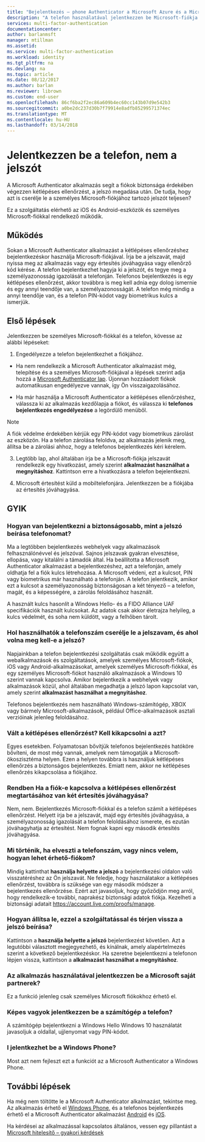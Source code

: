 ```yaml
---
title: "Bejelentkezés – phone Authenticator a Microsoft Azure és a Microsoft-fiókok |} Microsoft Docs"
description: "A telefon használatával jelentkezzen be Microsoft-fiókja helyett adja meg a jelszót. Ebben a cikkben megválaszolunk – gyakori kérdések a szolgáltatásról."
services: multi-factor-authentication
documentationcenter: 
author: barlanmsft
manager: mtillman
ms.assetid: 
ms.service: multi-factor-authentication
ms.workload: identity
ms.tgt_pltfrm: na
ms.devlang: na
ms.topic: article
ms.date: 08/12/2017
ms.author: barlan
ms.reviewer: librown
ms.custom: end-user
ms.openlocfilehash: 86cf6ba2f2ec86a609b4ec60cc143b07d9e542b3
ms.sourcegitcommit: a0be2dc237d30b7f79914e8adfb85299571374ec
ms.translationtype: MT
ms.contentlocale: hu-HU
ms.lasthandoff: 03/14/2018
---
```

# <a name="sign-in-with-your-phone-not-your-password"></a>Jelentkezzen be a telefon, nem a jelszót

A Microsoft Authenticator alkalmazás segít a fiókok biztonsága érdekében végezzen kétlépéses ellenőrzést, a jelszó megadása után. De tudja, hogy azt is cserélje le a személyes Microsoft-fiókjához tartozó jelszót teljesen?

Ez a szolgáltatás elérhető az iOS és Android-eszközök és személyes Microsoft-fiókkal rendelkező működik.

## <a name="how-it-works"></a>Működés

Sokan a Microsoft Authenticator alkalmazást a kétlépéses ellenőrzéshez bejelentkezéskor használja Microsoft-fiókjával. Írja be a jelszavát, majd nyissa meg az alkalmazás vagy egy értesítés jóváhagyása vagy ellenőrző kód kérése. A telefon bejelentkezhet hagyja ki a jelszót, és tegye meg a személyazonosság igazolását a telefonján. Telefonos bejelentkezés is egy kétlépéses ellenőrzést, akkor továbbra is meg kell adnia egy dolog ismernie és egy annyi teendője van, a személyazonosságát. A telefon még mindig a annyi teendője van, és a telefon PIN-kódot vagy biometrikus kulcs a ismerjük.

## <a name="how-to-get-started"></a>Első lépések

Jelentkezzen be személyes Microsoft-fiókkal és a telefon, kövesse az alábbi lépéseket:

1. Engedélyezze a telefon bejelentkezhet a fiókjához.

  - Ha nem rendelkezik a Microsoft Authenticator alkalmazást még, telepítése és a személyes Microsoft-fiókjával a lépések szerint adja hozzá a [Microsoft Authenticator lap](microsoft-authenticator-app-how-to.md). Újonnan hozzáadott fiókok automatikusan engedélyezve vannak, így Ön visszaigazolásához.

  - Ha már használja a Microsoft Authenticator a kétlépéses ellenőrzéshez, válassza ki az alkalmazás kezdőlapja a fiókot, és válassza ki **telefonos bejelentkezés engedélyezése** a legördülő menüből.

  >[!NOTE]
  >A fiók védelme érdekében kérjük egy PIN-kódot vagy biometrikus zárolást az eszközön. Ha a telefon zárolása feloldva, az alkalmazás jelenik meg, állítsa be a zárolási ahhoz, hogy a telefonos bejelentkezés kéri kérelem.

3. Legtöbb lap, ahol általában írja be a Microsoft-fiókja jelszavát rendelkezik egy hivatkozást, amely szerint **alkalmazást használhat a megnyitáshoz**. Kattintson erre a hivatkozásra a telefon bejelentkezni.

4. Microsoft értesítést küld a mobiltelefonjára. Jelentkezzen be a fiókjába az értesítés jóváhagyása.   

## <a name="faq"></a>GYIK

### <a name="how-is-signing-in-with-my-phone-more-secure-than-typing-a-password"></a>Hogyan van bejelentkezni a biztonságosabb, mint a jelszó beírása telefonomat?  

Ma a legtöbben bejelentkezés webhelyek vagy alkalmazások felhasználónévvel és jelszóval.  Sajnos jelszavak gyakran elvesztése, ellopása, vagy kitalálni a támadók által. Ha beállította a Microsoft Authenticator alkalmazást a bejelentkezéshez, azt a telefonján, amely oldhatja fel a fiók kulcs létrehozása. A Microsoft védeni, ezt a kulcsot, PIN vagy biometrikus már használható a telefonján.  A telefon jelentkezik, amikor ezt a kulcsot a személyazonosság biztonságosan a két tényező – a telefon, magát, és a képességére, a zárolás feloldásához használt. 

A használt kulcs hasonlít a Windows Hello- és a FIDO Alliance UAF specifikációk használt kulcsokat. Az adatok csak akkor életrajza helyileg, a kulcs védelmét, és soha nem küldött, vagy a felhőben tárolt. 
 
### <a name="where-can-i-use-my-phone-to-replace-my-password-and-where-would-i-still-need-the-password"></a>Hol használhatók a telefonszám cserélje le a jelszavam, és ahol volna meg kell-e a jelszó?  

Napjainkban a telefon bejelentkezési szolgáltatás csak működik együtt a webalkalmazások és szolgáltatások, amelyek személyes Microsoft-fiókok, iOS vagy Android-alkalmazásokat, amelyek személyes Microsoft-fiókkal, és egy személyes Microsoft-fiókot használó alkalmazások a Windows 10 szerint vannak kapcsolva. Amikor bejelentkezik a webhelyek vagy alkalmazások közül, ahol általában megadhatja a jelszó lapon kapcsolat van, amely szerint **alkalmazást használhat a megnyitáshoz**. 

Telefonos bejelentkezés nem használható Windows-számítógép, XBOX vagy bármely Microsoft-alkalmazások, például Office-alkalmazások asztali verzióinak jelenleg feloldásához.
 
### <a name="does-this-replace-two-step-verification-should-i-turn-it-off"></a>Vált a kétlépéses ellenőrzést? Kell kikapcsolni a azt?   

Egyes esetekben. Folyamatosan bővítjük telefonos bejelentkezés hatóköre bővíteni, de most még vannak, amelyek nem támogatják a Microsoft-ökoszisztéma helyen. Ezen a helyen továbbra is használjuk kétlépéses ellenőrzés a biztonságos bejelentkezés. Emiatt nem, akkor ne kétlépéses ellenőrzés kikapcsolása a fiókjához.
 
### <a name="okay-if-i-keep-two-step-verification-turned-on-for-my-account-do-i-have-to-approve-two-notifications"></a>Rendben Ha a fiók-e kapcsolva a kétlépéses ellenőrzést megtartásához van két értesítés jóváhagyása?

Nem, nem. Bejelentkezés Microsoft-fiókkal és a telefon számít a kétlépéses ellenőrzést. Helyett írja be a jelszavát, majd egy értesítés jóváhagyása, a személyazonosság igazolását a telefon feloldásához ismerete, és ezután jóváhagyhatja az értesítést. Nem fognak kapni egy második értesítés jóváhagyása.

### <a name="what-if-i-lose-my-phone-or-dont-have-it-with-me-how-can-i-access-my-account"></a>Mi történik, ha elveszti a telefonszám, vagy nincs velem, hogyan lehet érhető-fiókom?  

Mindig kattinthat **használja helyette a jelszó** a bejelentkezési oldalon való visszatéréshez az Ön jelszavát. Ne feledje, hogy használatakor a kétlépéses ellenőrzést, továbbra is szüksége van egy második módszer a bejelentkezés ellenőrzése. Ezért azt javasoljuk, hogy győződjön meg arról, hogy rendelkezik-e további, naprakész biztonsági adatok fiókja. Kezelheti a biztonsági adatait https://account.live.com/proofs/manage.
 
### <a name="how-do-i-stop-using-this-feature-and-go-back-to-entering-my-password"></a>Hogyan állítsa le, ezzel a szolgáltatással és térjen vissza a jelszó beírása?

Kattintson a **használja helyette a jelszó** bejelentkezést követően. Azt a legutóbbi választott megjegyezhető, és kínálnak, amely alapértelmezés szerint a következő bejelentkezéskor. Ha szeretne bejelentkezni a telefonon lépjen vissza, kattintson a **alkalmazást használhat a megnyitáshoz**. 
 
### <a name="can-i-use-the-app-to-sign-in-to-all-my-accounts-with-microsoft"></a>Az alkalmazás használatával jelentkezzen be a Microsoft saját partnerek?   
Ez a funkció jelenleg csak személyes Microsoft fiókokhoz érhető el. 
 
### <a name="can-i-sign-into-my-pc-with-my-phone"></a>Képes vagyok jelentkezzen be a számítógép a telefon?  
A számítógép bejelentkezni a Windows Hello Windows 10 használatát javasoljuk a oldallal, ujjlenyomat vagy PIN-kódot.   
 
### <a name="can-i-sign-in-with-my-windows-phone"></a>I jelentkezhet be a Windows Phone?  
Most azt nem fejleszt ezt a funkciót az a Microsoft Authenticator a Windows Phone. 

## <a name="next-steps"></a>További lépések
Ha még nem töltötte le a Microsoft Authenticator alkalmazást, tekintse meg. Az alkalmazás érhető el [Windows Phone](http://go.microsoft.com/fwlink/?Linkid=825071), és a telefonos bejelentkezés érhető el a Microsoft Authenticator alkalmazást [Android](http://go.microsoft.com/fwlink/?Linkid=825072) és [iOS](http://go.microsoft.com/fwlink/?Linkid=825073).

Ha kérdései az alkalmazással kapcsolatos általános, vessen egy pillantást a [Microsoft hitelesítő – gyakori kérdések](microsoft-authenticator-app-faq.md)
